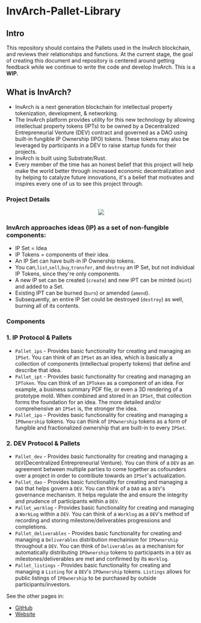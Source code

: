 # InvArch-Pallet-Library
## Intro ##
 This repository should contains the Pallets used in the InvArch blockchain, and reviews their relationships and functions. At the current stage, the goal of creating this document and repository is centered around getting feedback while we continue to write the code and develop InvArch. This is a **WIP.**

 ## What is InvArch? ##
  * InvArch is a next generation blockchain for intellectual property tokenization, development, & networking.
  * The InvArch platform provides utility for this new technology by allowing intellectual property tokens (IPTs) to be owned by a Decentralized Entrepreneurial Venture (DEV) contract and governed as a DAO using built-in fungible IP Ownership (IPO) tokens. These tokens may also be leveraged by participants in a DEV to raise startup funds for their projects.
  * InvArch is built using Substrate/Rust.
  * Every member of the time has an honest belief that this project will help make the world better through increased economic decentralization and by helping to catalyze future innovations, it's a belief that motivates and inspires every one of us to see this project through.

### Project Details

<div align=center>
  <img src="https://i.ibb.co/hFM47Qh/Screen-Shot-2021-09-11-at-4-39-30-PM.png">
</div>

### InvArch approaches ideas (IP) as a set of non-fungible components: 
* IP Set = Idea
* IP Tokens  = components of their idea. 
* An IP Set can have built-in IP Ownership tokens. 
* You can,`list`,`sell`,`buy`,`transfer`, and `destroy` an IP Set, but not individual IP Tokens, since they're only components. 
* A new IP set can be created (`create`) and new IPT can be minted (`mint`) and added to a Set.
* Existing IPT can be burned (`burn`) or amended (`amend`). 
* Subsequently, an entire IP Set could be destroyed (`destroy`) as well, burning all of its contents.

### Components

### 1. IP Protocol & Pallets
* `Pallet_ips` - Provides basic functionality for creating and managing an `IPSet`. You can think of an `IPSet` as an idea, which is basically a collection of components (intellectual property tokens) that define and describe that idea.
* `Pallet_ipt` - Provides basic functionality for creating and managing an `IPToken`. You can think of an `IPToken` as a component of an idea. For example, a business summary PDF file, or even a 3D rendering of a prototype mold. When combined and stored in an `IPSet`, that collection forms the foundation for an idea. The more detailed and/or comprehensive an `IPSet` is, the stronger the idea.
* `Pallet_ipo` - Provides basic functionality for creating and managing a `IPOwnership` tokens. You can think of `IPOwnership` tokens as a form of fungible and fractionalized ownership that are built-in to every `IPSet`. 

### 2. DEV Protocol & Pallets
* `Pallet_dev` - Provides basic functionality for creating and managing a `DEV`(Decentralized Entrepreneurial Venture). You can think of a `DEV` as an agreement between multiple parties to come together as cofounders over a project in order to contribute towards an `IPSet`'s actualization.
* `Pallet_dao` - Provides basic functionality for creating and managing a `DAO` that helps govern a `DEV`. You can think of a `DAO` as a `DEV`'s governance mechanism. It helps regulate the and ensure the integrity and prudence of participants within a `DEV`.
* `Pallet_worklog` - Provides basic functionality for creating and managing a `WorkLog` within a `DEV`. You can think of a `Worklog` as a `DEV`'s method of recording and storing milestone/deliverables progressions and completions.
* `Pallet_deliverables` - Provides basic functionality for creating and managing a `Deliverables` distribution mechainism for `IPOwnership` throughout a `DEV`. You can think of `Deliverables` as a mechanism for automatically distributing `IPOwnership` tokens to participants in a `DEV` as milestones/deliverables are met and confirmed by its `Worklog`.
* `Pallet_listings` - Provides basic functionality for creating and managing a `Listing` for a `DEV`'s `IPOwnership` tokens. `Listings` allows for public listings of `IPOwnership` to be purchased by outside participants/investors.

See the other pages in:
- [GitHub](https://github.com/InvArch)
- [Website](https://www.invarch.io/)
